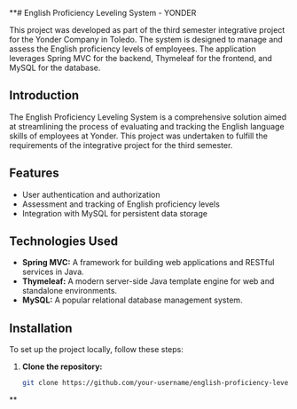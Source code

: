 **# English Proficiency Leveling System - YONDER

This project was developed as part of the third semester integrative project for the Yonder Company in Toledo. The system is designed to manage and assess the English proficiency levels of employees. The application leverages Spring MVC for the backend, Thymeleaf for the frontend, and MySQL for the database.

## Introduction

The English Proficiency Leveling System is a comprehensive solution aimed at streamlining the process of evaluating and tracking the English language skills of employees at Yonder. This project was undertaken to fulfill the requirements of the integrative project for the third semester.

## Features

- User authentication and authorization
- Assessment and tracking of English proficiency levels
- Integration with MySQL for persistent data storage

## Technologies Used

- **Spring MVC:** A framework for building web applications and RESTful services in Java.
- **Thymeleaf:** A modern server-side Java template engine for web and standalone environments.
- **MySQL:** A popular relational database management system.

## Installation

To set up the project locally, follow these steps:

1. **Clone the repository:**
   ```bash
   git clone https://github.com/your-username/english-proficiency-leveling-system.git
**
